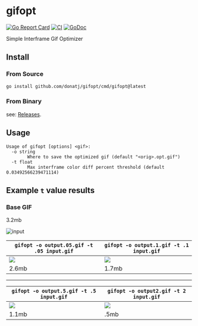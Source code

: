# gifopt

[![Go Report Card](https://goreportcard.com/badge/github.com/donatj/gifopt)](https://goreportcard.com/report/github.com/donatj/gifopt)
[![CI](https://github.com/donatj/gifopt/actions/workflows/ci.yml/badge.svg)](https://github.com/donatj/gifopt/actions/workflows/ci.yml)
[![GoDoc](https://godoc.org/github.com/donatj/gifopt?status.svg)](https://godoc.org/github.com/donatj/gifopt)

Simple Interframe Gif Optimizer

## Install

### From Source

```bash
go install github.com/donatj/gifopt/cmd/gifopt@latest
```

### From Binary

see: [Releases](https://github.com/donatj/gifopt/releases).

## Usage

```
Usage of gifopt [options] <gif>:
  -o string
    	Where to save the optimized gif (default "<orig>.opt.gif")
  -t float
    	Max interframe color diff percent threshold (default 0.03492566239471114)
```

## Example `t` value results 

### Base GIF

3.2mb

![input](https://user-images.githubusercontent.com/133747/192029927-35a8cb02-c274-4f75-aa16-0d40c403e6a3.gif)

| `gifopt -o output.05.gif -t .05 input.gif`                                                                      | `gifopt -o output.1.gif -t .1 input.gif`                                                                        | 
|-----------------------------------------------------------------------------------------------------------------|-----------------------------------------------------------------------------------------------------------------| 
| <img src="https://user-images.githubusercontent.com/133747/192030222-decd4010-fbe4-40ce-a0f5-519102b0dfa7.gif"> | <img src="https://user-images.githubusercontent.com/133747/192030383-98e69a7d-e3f5-40ff-892b-d5dbb3fb6d07.gif"> | 
| 2.6mb                                                                                                           | 1.7mb                                                                                                           | 
---

| `gifopt -o output.5.gif -t .5 input.gif`                                                                        | `gifopt -o output2.gif -t 2 input.gif`                                                                          | 
|-----------------------------------------------------------------------------------------------------------------|-----------------------------------------------------------------------------------------------------------------| 
| <img src="https://user-images.githubusercontent.com/133747/192030560-b2729412-88b3-4132-90ba-d1735bcc650e.gif"> | <img src="https://user-images.githubusercontent.com/133747/192030705-3f7aa332-c9ef-406e-b982-5466f3535309.gif"> | 
| 1.1mb                                                                                                           | .5mb                                                                                                            | 


